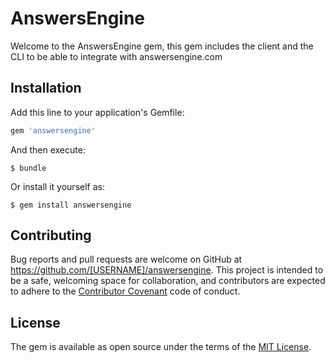 # AnswersEngine

Welcome to the AnswersEngine gem, this gem includes the client and the CLI to be able to integrate with answersengine.com

## Installation

Add this line to your application's Gemfile:

```ruby
gem 'answersengine'
```

And then execute:

    $ bundle

Or install it yourself as:

    $ gem install answersengine



## Contributing

Bug reports and pull requests are welcome on GitHub at https://github.com/[USERNAME]/answersengine. This project is intended to be a safe, welcoming space for collaboration, and contributors are expected to adhere to the [Contributor Covenant](http://contributor-covenant.org) code of conduct.

## License

The gem is available as open source under the terms of the [MIT License](https://opensource.org/licenses/MIT).

